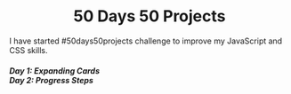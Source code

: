 <h1 align="center">
  50 Days 50 Projects
</h1>
I have started #50days50projects challenge to improve my JavaScript and CSS skills.
</br>
<h5>
Day 1: Expanding Cards
</br>
Day 2: Progress Steps
</h5>

